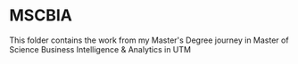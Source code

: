 # MSCBIA
This folder contains the work from my Master's Degree journey in Master of Science Business Intelligence & Analytics in UTM
